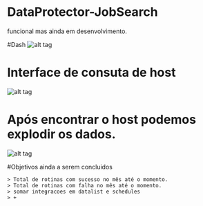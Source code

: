 # DataProtector-JobSearch

funcional mas ainda em desenvolvimento.

#Dash
![alt tag](https://github.com/wesleyleite//blob/master/DataProtector-JobSearch/img/dash.png)

# Interface de consuta de host
![alt tag](https://github.com/wesleyleite//blob/master/DataProtector-JobSearch/img/search.png)


# Após encontrar o host podemos explodir os dados.
![alt tag](https://github.com/wesleyleite//blob/master/DataProtector-JobSearch/img/job.png)

#Objetivos ainda a serem concluidos

    > Total de rotinas com sucesso no mês até o momento.
    > Total de rotinas com falha no mês até o momento.
    > somar integracoes em datalist e schedules
    > +

